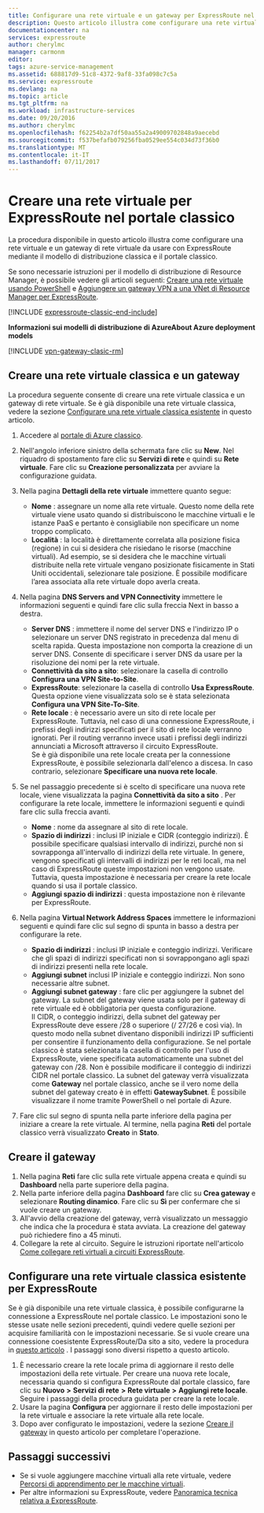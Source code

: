 ```yaml
---
title: Configurare una rete virtuale e un gateway per ExpressRoute nel portale classico | Documentazione Microsoft
description: Questo articolo illustra come configurare una rete virtuale per ExpressRoute usando il modello di distribuzione classica e il portale classico.
documentationcenter: na
services: expressroute
author: cherylmc
manager: carmonm
editor: 
tags: azure-service-management
ms.assetid: 688817d9-51c8-4372-9af8-33fa098c7c5a
ms.service: expressroute
ms.devlang: na
ms.topic: article
ms.tgt_pltfrm: na
ms.workload: infrastructure-services
ms.date: 09/20/2016
ms.author: cherylmc
ms.openlocfilehash: f62254b2a7df50aa55a2a49009702848a9aecebd
ms.sourcegitcommit: f537befafb079256fba0529ee554c034d73f36b0
ms.translationtype: MT
ms.contentlocale: it-IT
ms.lasthandoff: 07/11/2017
---
```

# <a name="create-a-virtual-network-for-expressroute-in-the-classic-portal"></a>Creare una rete virtuale per ExpressRoute nel portale classico
La procedura disponibile in questo articolo illustra come configurare una rete virtuale e un gateway di rete virtuale da usare con ExpressRoute mediante il modello di distribuzione classica e il portale classico.

Se sono necessarie istruzioni per il modello di distribuzione di Resource Manager, è possibile vedere gli articoli seguenti: [Creare una rete virtuale usando PowerShell](../virtual-network/virtual-networks-create-vnet-arm-ps.md) e [Aggiungere un gateway VPN a una VNet di Resource Manager per ExpressRoute](expressroute-howto-add-gateway-resource-manager.md).

[!INCLUDE [expressroute-classic-end-include](../../includes/expressroute-classic-end-include.md)]

**Informazioni sui modelli di distribuzione di AzureAbout Azure deployment models**

[!INCLUDE [vpn-gateway-clasic-rm](../../includes/vpn-gateway-classic-rm-include.md)]

## <a name="create-a-classic-vnet-and-gateway"></a>Creare una rete virtuale classica e un gateway
La procedura seguente consente di creare una rete virtuale classica e un gateway di rete virtuale. Se è già disponibile una rete virtuale classica, vedere la sezione [Configurare una rete virtuale classica esistente](#config) in questo articolo.

1. Accedere al [portale di Azure classico](http://manage.windowsazure.com).
2. Nell'angolo inferiore sinistro della schermata fare clic su **New**. Nel riquadro di spostamento fare clic su **Servizi di rete** e quindi su **Rete virtuale**. Fare clic su **Creazione personalizzata** per avviare la configurazione guidata.
3. Nella pagina **Dettagli della rete virtuale** immettere quanto segue:
   
   * **Nome** : assegnare un nome alla rete virtuale. Questo nome della rete virtuale viene usato quando si distribuiscono le macchine virtuali e le istanze PaaS e pertanto è consigliabile non specificare un nome troppo complicato.
   * **Località** : la località è direttamente correlata alla posizione fisica (regione) in cui si desidera che risiedano le risorse (macchine virtuali). Ad esempio, se si desidera che le macchine virtuali distribuite nella rete virtuale vengano posizionate fisicamente in Stati Uniti occidentali, selezionare tale posizione. È possibile modificare l’area associata alla rete virtuale dopo averla creata.
4. Nella pagina **DNS Servers and VPN Connectivity** immettere le informazioni seguenti e quindi fare clic sulla freccia Next in basso a destra. 
   
   * **Server DNS** : immettere il nome del server DNS e l'indirizzo IP o selezionare un server DNS registrato in precedenza dal menu di scelta rapida. Questa impostazione non comporta la creazione di un server DNS. Consente di specificare i server DNS da usare per la risoluzione dei nomi per la rete virtuale.
   * **Connettività da sito a sito**: selezionare la casella di controllo **Configura una VPN Site-to-Site**.
   * **ExpressRoute**: selezionare la casella di controllo **Usa ExpressRoute**. Questa opzione viene visualizzata solo se è stata selezionata **Configura una VPN Site-To-Site**.
   * **Rete locale** : è necessario avere un sito di rete locale per ExpressRoute. Tuttavia, nel caso di una connessione ExpressRoute, i prefissi degli indirizzi specificati per il sito di rete locale verranno ignorati. Per il routing verranno invece usati i prefissi degli indirizzi annunciati a Microsoft attraverso il circuito ExpressRoute.<BR>Se è già disponibile una rete locale creata per la connessione ExpressRoute, è possibile selezionarla dall'elenco a discesa. In caso contrario, selezionare **Specificare una nuova rete locale**.
5. Se nel passaggio precedente si è scelto di specificare una nuova rete locale, viene visualizzata la pagina **Connettività da sito a sito** . Per configurare la rete locale, immettere le informazioni seguenti e quindi fare clic sulla freccia avanti. 
   
   * **Nome** : nome da assegnare al sito di rete locale.
   * **Spazio di indirizzi** : inclusi IP iniziale e CIDR (conteggio indirizzi). È possibile specificare qualsiasi intervallo di indirizzi, purché non si sovrapponga all'intervallo di indirizzi della rete virtuale. In genere, vengono specificati gli intervalli di indirizzi per le reti locali, ma nel caso di ExpressRoute queste impostazioni non vengono usate. Tuttavia, questa impostazione è necessaria per creare la rete locale quando si usa il portale classico.
   * **Aggiungi spazio di indirizzi** : questa impostazione non è rilevante per ExpressRoute.
6. Nella pagina **Virtual Network Address Spaces** immettere le informazioni seguenti e quindi fare clic sul segno di spunta in basso a destra per configurare la rete. 
   
   * **Spazio di indirizzi** : inclusi IP iniziale e conteggio indirizzi. Verificare che gli spazi di indirizzi specificati non si sovrappongano agli spazi di indirizzi presenti nella rete locale.
   * **Aggiungi subnet** inclusi IP iniziale e conteggio indirizzi. Non sono necessarie altre subnet.
   * **Aggiungi subnet gateway** : fare clic per aggiungere la subnet del gateway. La subnet del gateway viene usata solo per il gateway di rete virtuale ed è obbligatoria per questa configurazione.<BR>Il CIDR, o conteggio indirizzi, della subnet del gateway per ExpressRoute deve essere /28 o superiore (/ 27/26 e così via). In questo modo nella subnet diventano disponibili indirizzi IP sufficienti per consentire il funzionamento della configurazione. Se nel portale classico è stata selezionata la casella di controllo per l'uso di ExpressRoute, viene specificata automaticamente una subnet del gateway con /28.  Non è possibile modificare il conteggio di indirizzi CIDR nel portale classico. La subnet del gateway verrà visualizzata come **Gateway** nel portale classico, anche se il vero nome della subnet del gateway creato è in effetti **GatewaySubnet**. È possibile visualizzare il nome tramite PowerShell o nel portale di Azure.
7. Fare clic sul segno di spunta nella parte inferiore della pagina per iniziare a creare la rete virtuale. Al termine, nella pagina **Reti** del portale classico verrà visualizzato **Creato** in **Stato**.

## <a name="gw"></a>Creare il gateway
1. Nella pagina **Reti** fare clic sulla rete virtuale appena creata e quindi su **Dashboard** nella parte superiore della pagina.
2. Nella parte inferiore della pagina **Dashboard** fare clic su **Crea gateway** e selezionare **Routing dinamico**. Fare clic su **Sì** per confermare che si vuole creare un gateway.
3. All'avvio della creazione del gateway, verrà visualizzato un messaggio che indica che la procedura è stata avviata. La creazione del gateway può richiedere fino a 45 minuti.
4. Collegare la rete al circuito. Seguire le istruzioni riportate nell'articolo [Come collegare reti virtuali a circuiti ExpressRoute](expressroute-howto-linkvnet-classic.md).

## <a name="config"></a>Configurare una rete virtuale classica esistente per ExpressRoute
Se è già disponibile una rete virtuale classica, è possibile configurarne la connessione a ExpressRoute nel portale classico. Le impostazioni sono le stesse usate nelle sezioni precedenti, quindi vedere quelle sezioni per acquisire familiarità con le impostazioni necessarie. Se si vuole creare una connessione coesistente ExpressRoute/Da sito a sito, vedere la procedura in [questo articolo](expressroute-howto-coexist-classic.md) . I passaggi sono diversi rispetto a questo articolo.

1. È necessario creare la rete locale prima di aggiornare il resto delle impostazioni della rete virtuale. Per creare una nuova rete locale, necessaria quando si configura ExpressRoute dal portale classico, fare clic su **Nuovo** **>** **Servizi di rete** **>** **Rete virtuale** **>** **Aggiungi rete locale**. Seguire i passaggi della procedura guidata per creare la rete locale.
2. Usare la pagina **Configura** per aggiornare il resto delle impostazioni per la rete virtuale e associare la rete virtuale alla rete locale.
3. Dopo aver configurato le impostazioni, vedere la sezione [Creare il gateway](#gw) in questo articolo per completare l'operazione.

## <a name="next-steps"></a>Passaggi successivi
* Se si vuole aggiungere macchine virtuali alla rete virtuale, vedere [Percorsi di apprendimento per le macchine virtuali](https://azure.microsoft.com/documentation/learning-paths/virtual-machines/).
* Per altre informazioni su ExpressRoute, vedere [Panoramica tecnica relativa a ExpressRoute](expressroute-introduction.md).

